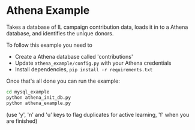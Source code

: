 # Athena Example

Takes a database of IL campaign contribution data, loads it in to a
Athena database, and identifies the unique donors. 

To follow this example you need to 

* Create a Athena database called 'contributions'
* Update `athena_example/config.py` with your Athena credentials
* Install dependencies, `pip install -r requirements.txt`

Once that's all done you can run the example:

```bash
cd mysql_example
python athena_init_db.py 
python athena_example.py
```

  (use 'y', 'n' and 'u' keys to flag duplicates for active learning, 'f' when you are finished) 
